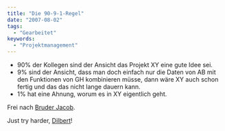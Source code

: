```yaml
---
title: "Die 90-9-1-Regel"
date: "2007-08-02"
tags:
  - "Gearbeitet"
keywords:
  - "Projektmanagement"
---
```


- 90% der Kollegen sind der Ansicht das Projekt XY eine gute Idee sei.
- 9% sind der Ansicht, dass man doch einfach nur die Daten von AB mit den Funktionen von GH kombinieren müsse, dann wäre XY auch schon fertig und das das nicht lange dauern kann.
- 1% hat eine Ahnung, worum es in XY eigentlich geht.

Frei nach [Bruder Jacob](http://www.useit.com/alertbox/participation_inequality.html "Participation Inequality: Encouraging More Users to Contribute").

Just try harder, [Dilbert](http://www.unitedmedia.com/comics/dilbert/archive/dilbert-20070730.html)!
